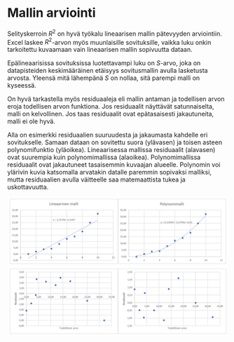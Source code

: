 # Mallin arviointi

Selityskerroin $R^2$ on hyvä työkalu lineaarisen mallin pätevyyden arviointiin. Excel laskee $R^2$-arvon myös muunlaisille sovituksille, vaikka luku onkin tarkoitettu kuvaamaan vain lineaarisen mallin sopivuutta dataan.

Epälineaarisissa sovituksissa luotettavampi luku on $S$-arvo, joka on datapisteiden keskimääräinen etäisyys sovitusmallin avulla lasketusta arvosta. Yleensä mitä lähempänä $S$ on nollaa, sitä parempi malli on kyseessä.

On hyvä tarkastella myös residuaaleja eli mallin antaman ja todellisen arvon eroja todellisen arvon funktiona. Jos residuaalit näyttävät satunnaiselta, malli on kelvollinen. Jos taas residuaalit ovat epätasaisesti jakautuneita, malli ei ole hyvä.

Alla on esimerkki residuaalien suuruudesta ja jakaumasta kahdelle eri sovitukselle. Samaan dataan on sovitettu suora (ylävasen) ja toisen asteen polynomifunktio (yläoikea). Lineaarisessa mallissa residuaalit (alavasen) ovat suurempia kuin polynomimallissa (alaoikea). Polynomimallissa residuaalit ovat jakautuneet tasaisemmin kuvaajan alueelle. Polynomin voi ylärivin kuvia katsomalla arvatakin datalle paremmin sopivaksi malliksi, mutta residuaalien avulla väitteelle saa matemaattista tukea ja uskottavuutta.

![Residuaalit](residuaalit.png "Residuaalit")